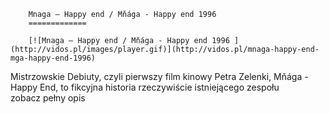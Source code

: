 
        Mnaga – Happy end / Mňága - Happy end 1996 
        =============
        
        [![Mnaga – Happy end / Mňága - Happy end 1996 ](http://vidos.pl/images/player.gif)](http://vidos.pl/mnaga-happy-end-mga-happy-end-1996)
        
        
 Mistrzowskie Debiuty, czyli pierwszy film kinowy Petra Zelenki, Mňága - Happy End, to fikcyjna historia rzeczywiście istniejącego zespołu zobacz pełny opis
    